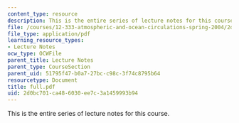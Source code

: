 ```yaml
---
content_type: resource
description: This is the entire series of lecture notes for this course.
file: /courses/12-333-atmospheric-and-ocean-circulations-spring-2004/2d0bc701ca486030ee7c3a1459993b94_full.pdf
file_type: application/pdf
learning_resource_types:
- Lecture Notes
ocw_type: OCWFile
parent_title: Lecture Notes
parent_type: CourseSection
parent_uid: 51795f47-b0a7-27bc-c98c-3f74c8795b64
resourcetype: Document
title: full.pdf
uid: 2d0bc701-ca48-6030-ee7c-3a1459993b94
---
```

This is the entire series of lecture notes for this course.

